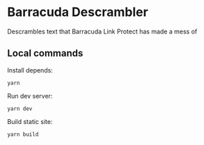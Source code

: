 # Barracuda Descrambler

Descrambles text that Barracuda Link Protect has made a mess of


## Local commands

Install depends:
```shell
yarn
```

Run dev server:
```shell
yarn dev
```

Build static site:
```shell
yarn build
```